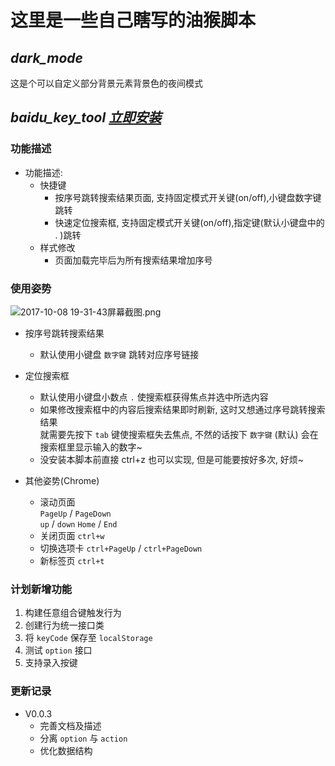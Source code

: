 # 这里是一些自己瞎写的油猴脚本

*dark_mode*
---
这是个可以自定义部分背景元素背景色的夜间模式

*baidu_key_tool [立即安装](https://greasyfork.org/zh-CN/scripts/33823-%E7%99%BE%E5%BA%A6%E6%90%9C%E7%B4%A2%E5%BF%AB%E6%8D%B7%E9%94%AE%E5%8A%A9%E6%89%8B)*
---
### 功能描述
* 功能描述:
    * 快捷键
        - 按序号跳转搜索结果页面, 支持固定模式开关键(on/off),小键盘数字键跳转
        - 快速定位搜索框, 支持固定模式开关键(on/off),指定键(默认小键盘中的 . )跳转
    * 样式修改
        - 页面加载完毕后为所有搜索结果增加序号

### 使用姿势
![2017-10-08 19-31-43屏幕截图.png](https://i.loli.net/2017/10/08/59da0cc1bdab9.png)
* 按序号跳转搜索结果
    - 默认使用小键盘 `数字键` 跳转对应序号链接
    
* 定位搜索框
    - 默认使用小键盘小数点 `.` 使搜索框获得焦点并选中所选内容
    - 如果修改搜索框中的内容后搜索结果即时刷新, 这时又想通过序号跳转搜索结果  
    就需要先按下 `tab` 键使搜索框失去焦点, 不然的话按下 `数字键` (默认) 会在搜索框里显示输入的数字~
    - 没安装本脚本前直接 ctrl+z 也可以实现, 但是可能要按好多次, 好烦~
    
* 其他姿势(Chrome)
    - 滚动页面  
        `PageUp` / `PageDown`  
        `up` / `down`
        `Home` / `End`
    - 关闭页面
        `ctrl+w`
    - 切换选项卡
        `ctrl+PageUp` / `ctrl+PageDown`
    - 新标签页
        `ctrl+t`

### 计划新增功能
1. 构建任意组合键触发行为
2. 创建行为统一接口类
3. 将 `keyCode` 保存至 `localStorage`
4. 测试 `option` 接口
5. 支持录入按键

### 更新记录
- V0.0.3
    - 完善文档及描述
    - 分离 `option` 与 `action`
    - 优化数据结构